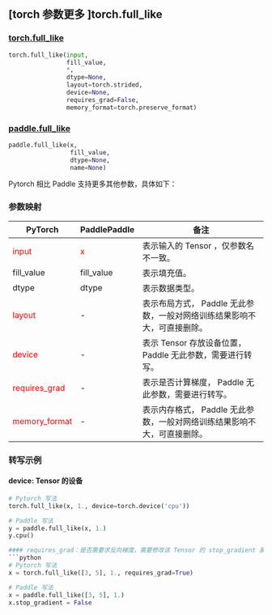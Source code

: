 ## [torch 参数更多 ]torch.full_like
### [torch.full_like](https://pytorch.org/docs/stable/generated/torch.full_like.html?highlight=full_like#torch.full_like)

```python
torch.full_like(input,
                fill_value,
                *,
                dtype=None,
                layout=torch.strided,
                device=None,
                requires_grad=False,
                memory_format=torch.preserve_format)
```

### [paddle.full_like](https://www.paddlepaddle.org.cn/documentation/docs/zh/api/paddle/full_like_cn.html#full-like)

```python
paddle.full_like(x,
                 fill_value,
                 dtype=None,
                 name=None)
```

Pytorch 相比 Paddle 支持更多其他参数，具体如下：
### 参数映射
| PyTorch       | PaddlePaddle | 备注                                                   |
| ------------- | ------------ | ------------------------------------------------------ |
| <font color='red'> input </font> | <font color='red'> x </font> | 表示输入的 Tensor ，仅参数名不一致。  |
| fill_value  |  fill_value  |  表示填充值。  |
| dtype | dtype  | 表示数据类型。|
| <font color='red'> layout </font> | -       | 表示布局方式， Paddle 无此参数，一般对网络训练结果影响不大，可直接删除。  |
| <font color='red'> device </font>     | -       | 表示 Tensor 存放设备位置，Paddle 无此参数，需要进行转写。 |
| <font color='red'> requires_grad </font> | -       | 表示是否计算梯度， Paddle 无此参数，需要进行转写。 |
| <font color='red'> memory_format </font> | -  | 表示内存格式， Paddle 无此参数，一般对网络训练结果影响不大，可直接删除。|


### 转写示例

#### device: Tensor 的设备
```python
# Pytorch 写法
torch.full_like(x, 1., device=torch.device('cpu'))

# Paddle 写法
y = paddle.full_like(x, 1.)
y.cpu()

#### requires_grad：是否需要求反向梯度，需要修改该 Tensor 的 stop_gradient 属性
```python
# Pytorch 写法
x = torch.full_like([3, 5], 1., requires_grad=True)

# Paddle 写法
x = paddle.full_like([3, 5], 1.)
x.stop_gradient = False
```
